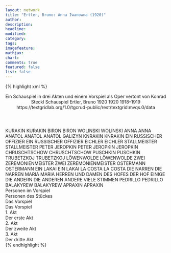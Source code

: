 ```yaml
---
layout: network
title: "Ertler, Bruno: Anna Iwanowna (1920)"
author:
description:
headline:
modified:
category:
tags:
imagefeature: 
mathjax: 
chart: 
comments: true
featured: false
list: false
---
```

{% highlight xml %}
<?xml-model href="https://raw.githubusercontent.com/DLiNa/project/master/rules/lina.rnc"?><?xml-model href="https://raw.githubusercontent.com/DLiNa/project/master/rules/lina.sch"?>
<play xmlns="http://lina.digital">
  <header>
    <title>Anna Iwanowna</title>
    <subtitle>Ein Schauspiel in drei Akten und einem Vorspiel als Oper vertont von Konrad Steckl</subtitle>
    <genretitle>Schauspiel</genretitle>
    <author>Ertler, Bruno</author>
    <date type="print" when="1920">1920</date>
    <date type="premiere" when="1920">1920</date>
    <date type="written" when="1919">1918–1919</date>
    <source>https://textgridlab.org/1.0/tgcrud-public/rest/textgrid:mvqs.0/data</source>
  </header>
  <personae>
    <character>
      <name>KURAKIN</name>
      <alias xml:id="kurakin">
        <name>KURAKIN</name>
      </alias>
    </character>
    <character>
      <name>BIRON</name>
      <alias xml:id="biron">
        <name>BIRON</name>
      </alias>
    </character>
    <character>
      <name>WOLINSKI</name>
      <alias xml:id="wolinski">
        <name>WOLINSKI</name>
      </alias>
    </character>
    <character>
      <name>ANNA</name>
      <alias xml:id="anna">
        <name>ANNA</name>
      </alias>
    </character>
    <character>
      <name>ANATOL</name>
      <alias xml:id="anatol">
        <name>ANATOL</name>
      </alias>
      <alias xml:id="anatol_galizyn">
        <name>ANATOL GALIZYN</name>
      </alias>
    </character>
    <character>
      <name>KNRAKIN</name>
      <alias xml:id="knrakin">
        <name>KNRAKIN</name>
      </alias>
    </character>
    <character>
      <name>EIN RUSSISCHER OFFIZIER</name>
      <alias xml:id="ein_russischer_offizier">
        <name>EIN RUSSISCHER OFFIZIER</name>
      </alias>
    </character>
    <character>
      <name>EICHLER</name>
      <alias xml:id="eichler">
        <name>EICHLER</name>
      </alias>
    </character>
    <character>
      <name>STALLMEISTER</name>
      <alias xml:id="stallmeister">
        <name>STALLMEISTER</name>
      </alias>
    </character>
    <character>
      <name>PETER JEROPKIN</name>
      <alias xml:id="peter_jeropkin">
        <name>PETER JEROPKIN</name>
      </alias>
      <alias xml:id="jeropkin">
        <name>JEROPKIN</name>
      </alias>
    </character>
    <character>
      <name>CHRUSCHTSCHOW</name>
      <alias xml:id="chruschtschow">
        <name>CHRUSCHTSCHOW</name>
      </alias>
    </character>
    <character>
      <name>PUSCHKIN</name>
      <alias xml:id="puschkin">
        <name>PUSCHKIN</name>
      </alias>
    </character>
    <character>
      <name>TRUBETZKOJ</name>
      <alias xml:id="trubetzkoj">
        <name>TRUBETZKOJ</name>
      </alias>
    </character>
    <character>
      <name>LÖWENWOLDE</name>
      <alias xml:id="löwenwolde">
        <name>LÖWENWOLDE</name>
      </alias>
    </character>
    <character>
      <name>ZWEI ZEREMONIENMEISTER</name>
      <alias xml:id="zwei_zeremonienmeister">
        <name>ZWEI ZEREMONIENMEISTER</name>
      </alias>
    </character>
    <character>
      <name>OSTERMANN</name>
      <alias xml:id="ostermann">
        <name>OSTERMANN</name>
      </alias>
    </character>
    <character>
      <name>EIN LAKAI</name>
      <alias xml:id="ein_lakai">
        <name>EIN LAKAI</name>
      </alias>
    </character>
    <character>
      <name>LA COSTA</name>
      <alias xml:id="la_costa">
        <name>LA COSTA</name>
      </alias>
    </character>
    <character>
      <name>DIE NARREN</name>
      <alias xml:id="die_narren">
        <name>DIE NARREN</name>
      </alias>
    </character>
    <character>
      <name>MARIA</name>
      <alias xml:id="maria">
        <name>MARIA</name>
      </alias>
    </character>
    <character>
      <name>HERREN UND DAMEN DES HOFES</name>
      <alias xml:id="der_hof">
        <name>DER HOF</name>
      </alias>
      <alias xml:id="einige">
        <name>EINIGE</name>
      </alias>
      <alias xml:id="die_andern">
        <name>DIE ANDERN</name>
      </alias>
      <alias xml:id="die_anderen">
        <name>DIE ANDEREN</name>
      </alias>
      <alias xml:id="andere">
        <name>ANDERE</name>
      </alias>
      <alias xml:id="viele_stimmen">
        <name>VIELE STIMMEN</name>
      </alias>
    </character>
    <character>
      <name>PEDRILLO</name>
      <alias xml:id="pedrillo">
        <name>PEDRILLO</name>
      </alias>
    </character>
    <character>
      <name>BALAKYREW</name>
      <alias xml:id="balakyrew">
        <name>BALAKYREW</name>
      </alias>
    </character>
    <character>
      <name>APRAXIN</name>
      <alias xml:id="apraxin">
        <name>APRAXIN</name>
      </alias>
    </character>
  </personae>
  <text>
    <div>
      <head>Personen im Vorspiel</head>
    </div>
    <div>
      <head>Personen des Stückes</head>
    </div>
    <div>
      <head>Das Vorspiel</head>
      <div>
        <head>Das Vorspiel</head>
        <sp who="#kurakin">
          <amount n="73" unit="speech_acts"/>
          <amount n="989" unit="words"/>
          <amount n="58" unit="lines"/>
          <amount n="5075" unit="chars"/>
        </sp>
        <sp who="#biron">
          <amount n="68" unit="speech_acts"/>
          <amount n="665" unit="words"/>
          <amount n="48" unit="lines"/>
          <amount n="3330" unit="chars"/>
        </sp>
        <sp who="#wolinski">
          <amount n="82" unit="speech_acts"/>
          <amount n="1331" unit="words"/>
          <amount n="52" unit="lines"/>
          <amount n="7081" unit="chars"/>
        </sp>
        <sp who="#anna">
          <amount n="128" unit="speech_acts"/>
          <amount n="2784" unit="words"/>
          <amount n="84" unit="lines"/>
          <amount n="14073" unit="chars"/>
        </sp>
        <sp who="#anatol">
          <amount n="72" unit="speech_acts"/>
          <amount n="856" unit="words"/>
          <amount n="59" unit="lines"/>
          <amount n="4194" unit="chars"/>
        </sp>
        <sp who="#wolinski #biron">
          <amount n="1" unit="speech_acts"/>
        </sp>
        <sp who="#biron #kurakin">
          <amount n="1" unit="speech_acts"/>
        </sp>
        <sp who="#kurakin #anatol">
          <amount n="1" unit="speech_acts"/>
        </sp>
        <sp who="#knrakin">
          <amount n="1" unit="speech_acts"/>
          <amount n="3" unit="words"/>
          <amount n="1" unit="lines"/>
          <amount n="17" unit="chars"/>
        </sp>
        <sp who="#kurakin #biron">
          <amount n="1" unit="speech_acts"/>
          <amount n="5" unit="words"/>
          <amount n="1" unit="lines"/>
          <amount n="23" unit="chars"/>
        </sp>
        <sp who="#ein_russischer_offizier">
          <amount n="1" unit="speech_acts"/>
        </sp>
      </div>
    </div>
    <div>
      <head>1. Akt</head>
      <div>
        <head>Der erste Akt</head>
        <sp who="#eichler">
          <amount n="34" unit="speech_acts"/>
          <amount n="339" unit="words"/>
          <amount n="29" unit="lines"/>
          <amount n="1755" unit="chars"/>
        </sp>
        <sp who="#stallmeister">
          <amount n="9" unit="speech_acts"/>
          <amount n="131" unit="words"/>
          <amount n="5" unit="lines"/>
          <amount n="681" unit="chars"/>
        </sp>
        <sp who="#wolinski">
          <amount n="47" unit="speech_acts"/>
          <amount n="622" unit="words"/>
          <amount n="35" unit="lines"/>
          <amount n="3168" unit="chars"/>
        </sp>
        <sp who="#peter_jeropkin">
          <amount n="1" unit="speech_acts"/>
        </sp>
        <sp who="#jeropkin">
          <amount n="24" unit="speech_acts"/>
          <amount n="152" unit="words"/>
          <amount n="20" unit="lines"/>
          <amount n="789" unit="chars"/>
        </sp>
        <sp who="#kurakin">
          <amount n="19" unit="speech_acts"/>
          <amount n="314" unit="words"/>
          <amount n="13" unit="lines"/>
          <amount n="1637" unit="chars"/>
        </sp>
        <sp who="#chruschtschow #puschkin">
          <amount n="1" unit="speech_acts"/>
        </sp>
        <sp who="#chruschtschow">
          <amount n="2" unit="speech_acts"/>
          <amount n="13" unit="words"/>
          <amount n="2" unit="lines"/>
          <amount n="60" unit="chars"/>
        </sp>
        <sp who="#puschkin">
          <amount n="6" unit="speech_acts"/>
          <amount n="44" unit="words"/>
          <amount n="6" unit="lines"/>
          <amount n="225" unit="chars"/>
        </sp>
        <sp who="#trubetzkoj">
          <amount n="10" unit="speech_acts"/>
          <amount n="125" unit="words"/>
          <amount n="8" unit="lines"/>
          <amount n="644" unit="chars"/>
        </sp>
        <sp who="#eichler #stallmeister #jeropkin #kurakin #chruschtschow #puschkin #trubetzkoj #löwenwolde">
          <amount n="1" unit="speech_acts"/>
          <amount n="4" unit="words"/>
          <amount n="1" unit="lines"/>
          <amount n="12" unit="chars"/>
        </sp>
        <sp who="#löwenwolde">
          <amount n="3" unit="speech_acts"/>
          <amount n="21" unit="words"/>
          <amount n="3" unit="lines"/>
          <amount n="107" unit="chars"/>
        </sp>
        <sp who="#zwei_zeremonienmeister">
          <amount n="1" unit="speech_acts"/>
          <amount n="2" unit="words"/>
          <amount n="1" unit="lines"/>
          <amount n="10" unit="chars"/>
        </sp>
        <sp who="#eichler #stallmeister #wolinski #jeropkin #kurakin #chruschtschow #puschkin #trubetzkoj #löwenwolde">
          <amount n="1" unit="speech_acts"/>
          <amount n="4" unit="words"/>
          <amount n="1" unit="lines"/>
          <amount n="28" unit="chars"/>
        </sp>
        <sp who="#anna">
          <amount n="52" unit="speech_acts"/>
          <amount n="1095" unit="words"/>
          <amount n="33" unit="lines"/>
          <amount n="5294" unit="chars"/>
        </sp>
        <sp who="#biron">
          <amount n="12" unit="speech_acts"/>
          <amount n="443" unit="words"/>
          <amount n="6" unit="lines"/>
          <amount n="2228" unit="chars"/>
        </sp>
        <sp who="#anatol_galizyn">
          <amount n="1" unit="speech_acts"/>
          <amount n="60" unit="words"/>
          <amount n="285" unit="chars"/>
        </sp>
        <sp who="#anatol">
          <amount n="17" unit="speech_acts"/>
          <amount n="563" unit="words"/>
          <amount n="9" unit="lines"/>
          <amount n="2983" unit="chars"/>
        </sp>
      </div>
    </div>
    <div>
      <head>2. Akt</head>
      <div>
        <head>Der zweite Akt</head>
        <sp who="#kurakin">
          <amount n="30" unit="speech_acts"/>
          <amount n="925" unit="words"/>
          <amount n="21" unit="lines"/>
          <amount n="4391" unit="chars"/>
        </sp>
        <sp who="#ostermann">
          <amount n="42" unit="speech_acts"/>
          <amount n="348" unit="words"/>
          <amount n="39" unit="lines"/>
          <amount n="1707" unit="chars"/>
        </sp>
        <sp who="#ein_lakai">
          <amount n="1" unit="speech_acts"/>
          <amount n="2" unit="words"/>
          <amount n="1" unit="lines"/>
          <amount n="10" unit="chars"/>
        </sp>
        <sp who="#anna">
          <amount n="72" unit="speech_acts"/>
          <amount n="1909" unit="words"/>
          <amount n="44" unit="lines"/>
          <amount n="9444" unit="chars"/>
        </sp>
        <sp who="#biron">
          <amount n="20" unit="speech_acts"/>
          <amount n="535" unit="words"/>
          <amount n="11" unit="lines"/>
          <amount n="2802" unit="chars"/>
        </sp>
        <sp who="#wolinski">
          <amount n="40" unit="speech_acts"/>
          <amount n="1002" unit="words"/>
          <amount n="23" unit="lines"/>
          <amount n="5133" unit="chars"/>
        </sp>
        <sp who="#jeropkin #wolinski">
          <amount n="1" unit="speech_acts"/>
        </sp>
        <sp who="#trubetzkoj">
          <amount n="1" unit="speech_acts"/>
          <amount n="9" unit="words"/>
          <amount n="1" unit="lines"/>
          <amount n="64" unit="chars"/>
        </sp>
        <sp who="#jeropkin">
          <amount n="3" unit="speech_acts"/>
          <amount n="16" unit="words"/>
          <amount n="3" unit="lines"/>
          <amount n="64" unit="chars"/>
        </sp>
        <sp who="#eichler">
          <amount n="2" unit="speech_acts"/>
          <amount n="15" unit="words"/>
          <amount n="2" unit="lines"/>
          <amount n="89" unit="chars"/>
        </sp>
        <sp who="#puschkin">
          <amount n="4" unit="speech_acts"/>
          <amount n="19" unit="words"/>
          <amount n="4" unit="lines"/>
          <amount n="96" unit="chars"/>
        </sp>
        <sp who="#kurakin #wolinski #jeropkin #eichler #puschkin #chruschtschow">
          <amount n="3" unit="speech_acts"/>
          <amount n="8" unit="words"/>
          <amount n="2" unit="lines"/>
          <amount n="41" unit="chars"/>
        </sp>
        <sp who="#knrakin">
          <amount n="1" unit="speech_acts"/>
          <amount n="6" unit="words"/>
          <amount n="1" unit="lines"/>
          <amount n="31" unit="chars"/>
        </sp>
        <sp who="#chruschtschow">
          <amount n="1" unit="speech_acts"/>
          <amount n="2" unit="words"/>
          <amount n="1" unit="lines"/>
          <amount n="13" unit="chars"/>
        </sp>
      </div>
    </div>
    <div>
      <head>3. Akt</head>
      <div>
        <head>Der dritte Akt</head>
        <sp who="#anatol #ostermann">
          <amount n="1" unit="speech_acts"/>
          <amount n="17" unit="words"/>
          <amount n="1" unit="lines"/>
          <amount n="94" unit="chars"/>
        </sp>
        <sp who="#ostermann">
          <amount n="13" unit="speech_acts"/>
          <amount n="456" unit="words"/>
          <amount n="7" unit="lines"/>
          <amount n="2365" unit="chars"/>
        </sp>
        <sp who="#anatol">
          <amount n="58" unit="speech_acts"/>
          <amount n="1117" unit="words"/>
          <amount n="38" unit="lines"/>
          <amount n="5793" unit="chars"/>
        </sp>
        <sp who="#anna">
          <amount n="61" unit="speech_acts"/>
          <amount n="1591" unit="words"/>
          <amount n="37" unit="lines"/>
          <amount n="7955" unit="chars"/>
        </sp>
        <sp who="#wolinski">
          <amount n="44" unit="speech_acts"/>
          <amount n="757" unit="words"/>
          <amount n="26" unit="lines"/>
          <amount n="3871" unit="chars"/>
        </sp>
        <sp who="#kurakin">
          <amount n="23" unit="speech_acts"/>
          <amount n="401" unit="words"/>
          <amount n="16" unit="lines"/>
          <amount n="2063" unit="chars"/>
        </sp>
        <sp who="#einige">
          <amount n="1" unit="speech_acts"/>
          <amount n="4" unit="words"/>
          <amount n="1" unit="lines"/>
          <amount n="21" unit="chars"/>
        </sp>
        <sp who="#der_hof">
          <amount n="15" unit="speech_acts"/>
          <amount n="209" unit="words"/>
          <amount n="20" unit="lines"/>
          <amount n="1111" unit="chars"/>
        </sp>
        <sp who="#trubetzkoj">
          <amount n="7" unit="speech_acts"/>
          <amount n="88" unit="words"/>
          <amount n="6" unit="lines"/>
          <amount n="477" unit="chars"/>
        </sp>
        <sp who="#biron">
          <amount n="6" unit="speech_acts"/>
          <amount n="50" unit="words"/>
          <amount n="5" unit="lines"/>
          <amount n="238" unit="chars"/>
        </sp>
        <sp who="#puschkin">
          <amount n="6" unit="speech_acts"/>
          <amount n="35" unit="words"/>
          <amount n="6" unit="lines"/>
          <amount n="162" unit="chars"/>
        </sp>
        <sp who="#die_andern">
          <amount n="1" unit="speech_acts"/>
          <amount n="1" unit="words"/>
          <amount n="1" unit="lines"/>
          <amount n="5" unit="chars"/>
        </sp>
        <sp who="#eichler">
          <amount n="3" unit="speech_acts"/>
          <amount n="24" unit="words"/>
          <amount n="3" unit="lines"/>
          <amount n="98" unit="chars"/>
        </sp>
        <sp who="#chruschtschow">
          <amount n="1" unit="speech_acts"/>
          <amount n="4" unit="words"/>
          <amount n="1" unit="lines"/>
          <amount n="13" unit="chars"/>
        </sp>
        <sp who="#jeropkin">
          <amount n="6" unit="speech_acts"/>
          <amount n="30" unit="words"/>
          <amount n="4" unit="lines"/>
          <amount n="128" unit="chars"/>
        </sp>
        <sp who="#die_anderen">
          <amount n="1" unit="speech_acts"/>
          <amount n="7" unit="words"/>
          <amount n="1" unit="lines"/>
          <amount n="36" unit="chars"/>
        </sp>
        <sp who="#la_costa">
          <amount n="12" unit="speech_acts"/>
          <amount n="274" unit="words"/>
          <amount n="12" unit="lines"/>
          <amount n="1381" unit="chars"/>
        </sp>
        <sp who="#die_narren">
          <amount n="4" unit="speech_acts"/>
          <amount n="68" unit="words"/>
          <amount n="11" unit="lines"/>
          <amount n="337" unit="chars"/>
        </sp>
        <sp who="#maria">
          <amount n="23" unit="speech_acts"/>
          <amount n="323" unit="words"/>
          <amount n="17" unit="lines"/>
          <amount n="1553" unit="chars"/>
        </sp>
        <sp who="#viele_stimmen">
          <amount n="2" unit="speech_acts"/>
          <amount n="8" unit="words"/>
          <amount n="2" unit="lines"/>
          <amount n="41" unit="chars"/>
        </sp>
        <sp who="#die_narren #andere">
          <amount n="1" unit="speech_acts"/>
          <amount n="2" unit="words"/>
          <amount n="1" unit="lines"/>
          <amount n="16" unit="chars"/>
        </sp>
        <sp who="#der_hof">
          <amount n="3" unit="speech_acts"/>
          <amount n="7" unit="words"/>
          <amount n="2" unit="lines"/>
          <amount n="51" unit="chars"/>
        </sp>
        <sp who="#pedrillo">
          <amount n="1" unit="speech_acts"/>
          <amount n="5" unit="words"/>
          <amount n="1" unit="lines"/>
          <amount n="25" unit="chars"/>
        </sp>
        <sp who="#balakyrew">
          <amount n="1" unit="speech_acts"/>
          <amount n="3" unit="words"/>
          <amount n="1" unit="lines"/>
          <amount n="17" unit="chars"/>
        </sp>
        <sp who="#apraxin">
          <amount n="1" unit="speech_acts"/>
          <amount n="3" unit="words"/>
          <amount n="1" unit="lines"/>
          <amount n="26" unit="chars"/>
        </sp>
        <sp who="#löwenwolde #andere">
          <amount n="1" unit="speech_acts"/>
        </sp>
      </div>
    </div>
  </text>
</play>
{% endhighlight %}